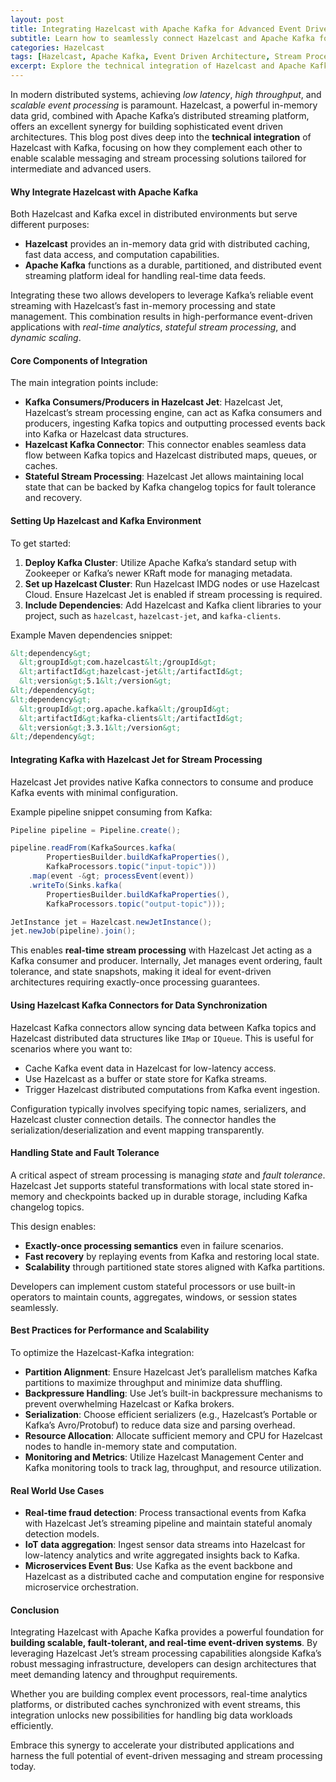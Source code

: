 ```yaml
---
layout: post
title: Integrating Hazelcast with Apache Kafka for Advanced Event Driven Messaging and Stream Processing
subtitle: Learn how to seamlessly connect Hazelcast and Apache Kafka for scalable, real time event driven architectures and stream processing
categories: Hazelcast
tags: [Hazelcast, Apache Kafka, Event Driven Architecture, Stream Processing, Big Data, Distributed Systems, Messaging, Real Time Data]
excerpt: Explore the technical integration of Hazelcast and Apache Kafka to build robust event driven messaging systems and efficient stream processing pipelines for scalable distributed applications.
---
```

In modern distributed systems, achieving *low latency*, *high throughput*, and *scalable event processing* is paramount. Hazelcast, a powerful in-memory data grid, combined with Apache Kafka’s distributed streaming platform, offers an excellent synergy for building sophisticated event driven architectures. This blog post dives deep into the **technical integration** of Hazelcast with Kafka, focusing on how they complement each other to enable scalable messaging and stream processing solutions tailored for intermediate and advanced users.

#### Why Integrate Hazelcast with Apache Kafka

Both Hazelcast and Kafka excel in distributed environments but serve different purposes:

- **Hazelcast** provides an in-memory data grid with distributed caching, fast data access, and computation capabilities.
- **Apache Kafka** functions as a durable, partitioned, and distributed event streaming platform ideal for handling real-time data feeds.

Integrating these two allows developers to leverage Kafka’s reliable event streaming with Hazelcast’s fast in-memory processing and state management. This combination results in high-performance event-driven applications with *real-time analytics*, *stateful stream processing*, and *dynamic scaling*.

#### Core Components of Integration

The main integration points include:

- **Kafka Consumers/Producers in Hazelcast Jet**: Hazelcast Jet, Hazelcast’s stream processing engine, can act as Kafka consumers and producers, ingesting Kafka topics and outputting processed events back into Kafka or Hazelcast data structures.
- **Hazelcast Kafka Connector**: This connector enables seamless data flow between Kafka topics and Hazelcast distributed maps, queues, or caches.
- **Stateful Stream Processing**: Hazelcast Jet allows maintaining local state that can be backed by Kafka changelog topics for fault tolerance and recovery.

#### Setting Up Hazelcast and Kafka Environment

To get started:

1. **Deploy Kafka Cluster**: Utilize Apache Kafka’s standard setup with Zookeeper or Kafka’s newer KRaft mode for managing metadata.
2. **Set up Hazelcast Cluster**: Run Hazelcast IMDG nodes or use Hazelcast Cloud. Ensure Hazelcast Jet is enabled if stream processing is required.
3. **Include Dependencies**: Add Hazelcast and Kafka client libraries to your project, such as `hazelcast`, `hazelcast-jet`, and `kafka-clients`.

Example Maven dependencies snippet:

```xml
&lt;dependency&gt;
  &lt;groupId&gt;com.hazelcast&lt;/groupId&gt;
  &lt;artifactId&gt;hazelcast-jet&lt;/artifactId&gt;
  &lt;version&gt;5.1&lt;/version&gt;
&lt;/dependency&gt;
&lt;dependency&gt;
  &lt;groupId&gt;org.apache.kafka&lt;/groupId&gt;
  &lt;artifactId&gt;kafka-clients&lt;/artifactId&gt;
  &lt;version&gt;3.3.1&lt;/version&gt;
&lt;/dependency&gt;
```

#### Integrating Kafka with Hazelcast Jet for Stream Processing

Hazelcast Jet provides native Kafka connectors to consume and produce Kafka events with minimal configuration.

Example pipeline snippet consuming from Kafka:

```java
Pipeline pipeline = Pipeline.create();

pipeline.readFrom(KafkaSources.kafka(
        PropertiesBuilder.buildKafkaProperties(),
        KafkaProcessors.topic("input-topic")))
    .map(event -&gt; processEvent(event))
    .writeTo(Sinks.kafka(
        PropertiesBuilder.buildKafkaProperties(),
        KafkaProcessors.topic("output-topic")));

JetInstance jet = Hazelcast.newJetInstance();
jet.newJob(pipeline).join();
```

This enables **real-time stream processing** with Hazelcast Jet acting as a Kafka consumer and producer. Internally, Jet manages event ordering, fault tolerance, and state snapshots, making it ideal for event-driven architectures requiring exactly-once processing guarantees.

#### Using Hazelcast Kafka Connectors for Data Synchronization

Hazelcast Kafka connectors allow syncing data between Kafka topics and Hazelcast distributed data structures like `IMap` or `IQueue`. This is useful for scenarios where you want to:

- Cache Kafka event data in Hazelcast for low-latency access.
- Use Hazelcast as a buffer or state store for Kafka streams.
- Trigger Hazelcast distributed computations from Kafka event ingestion.

Configuration typically involves specifying topic names, serializers, and Hazelcast cluster connection details. The connector handles the serialization/deserialization and event mapping transparently.

#### Handling State and Fault Tolerance

A critical aspect of stream processing is managing *state* and *fault tolerance*. Hazelcast Jet supports stateful transformations with local state stored in-memory and checkpoints backed up in durable storage, including Kafka changelog topics.

This design enables:

- **Exactly-once processing semantics** even in failure scenarios.
- **Fast recovery** by replaying events from Kafka and restoring local state.
- **Scalability** through partitioned state stores aligned with Kafka partitions.

Developers can implement custom stateful processors or use built-in operators to maintain counts, aggregates, windows, or session states seamlessly.

#### Best Practices for Performance and Scalability

To optimize the Hazelcast-Kafka integration:

- **Partition Alignment**: Ensure Hazelcast Jet’s parallelism matches Kafka partitions to maximize throughput and minimize data shuffling.
- **Backpressure Handling**: Use Jet’s built-in backpressure mechanisms to prevent overwhelming Hazelcast or Kafka brokers.
- **Serialization**: Choose efficient serializers (e.g., Hazelcast’s Portable or Kafka’s Avro/Protobuf) to reduce data size and parsing overhead.
- **Resource Allocation**: Allocate sufficient memory and CPU for Hazelcast nodes to handle in-memory state and computation.
- **Monitoring and Metrics**: Utilize Hazelcast Management Center and Kafka monitoring tools to track lag, throughput, and resource utilization.

#### Real World Use Cases

- **Real-time fraud detection**: Process transactional events from Kafka with Hazelcast Jet’s streaming pipeline and maintain stateful anomaly detection models.
- **IoT data aggregation**: Ingest sensor data streams into Hazelcast for low-latency analytics and write aggregated insights back to Kafka.
- **Microservices Event Bus**: Use Kafka as the event backbone and Hazelcast as a distributed cache and computation engine for responsive microservice orchestration.

#### Conclusion

Integrating Hazelcast with Apache Kafka provides a powerful foundation for **building scalable, fault-tolerant, and real-time event-driven systems**. By leveraging Hazelcast Jet’s stream processing capabilities alongside Kafka’s robust messaging infrastructure, developers can design architectures that meet demanding latency and throughput requirements.

Whether you are building complex event processors, real-time analytics platforms, or distributed caches synchronized with event streams, this integration unlocks new possibilities for handling big data workloads efficiently.

Embrace this synergy to accelerate your distributed applications and harness the full potential of event-driven messaging and stream processing today.

